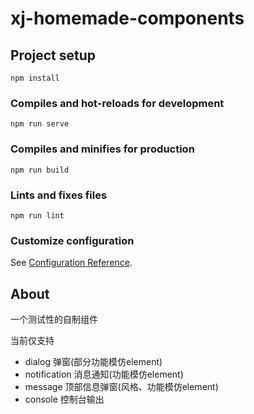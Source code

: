 # xj-homemade-components

## Project setup
```
npm install
```

### Compiles and hot-reloads for development
```
npm run serve
```

### Compiles and minifies for production
```
npm run build
```

### Lints and fixes files
```
npm run lint
```

### Customize configuration
See [Configuration Reference](https://cli.vuejs.org/config/).

## About

一个测试性的自制组件

当前仅支持

- dialog 弹窗(部分功能模仿element)
- notification 消息通知(功能模仿element)
- message 顶部信息弹窗(风格、功能模仿element)
- console 控制台输出
